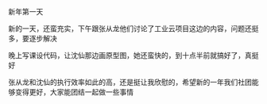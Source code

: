 新年第一天

新的一天，还蛮充实，下午跟张从龙他们讨论了工业云项目这边的内容，问题还挺多，要逐步解决

晚上写课设代码，让沈仙那边画原型图，她还蛮快的，到十点半前就搞好了，真挺好

张从龙和沈仙的执行效率如此的高，还是挺让我欣慰的，希望新的一年我们社团能够变得更好，大家能团结一起做一些事情